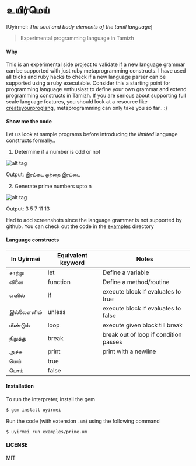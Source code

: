 # உயிர்மெய் 

[Uyirmei: *The soul and body elements of the tamil language*]

> Experimental programming language in Tamizh

#### Why

This is an experimental side project to validate if a new language grammar can be supported with just ruby metaprogramming constructs. I have used all tricks and ruby hacks to check if a new language parser can be supported using a ruby executable. Consider this a starting point for programming language enthusiast to define your own grammar and extend programming constructs in Tamizh. If you are serious about supporting full scale language features, you should look at a resource like [createyourproglang](http://createyourproglang.com/), metaprogramming can only take you so far.. :)

#### Show me the code

Let us look at sample programs before introducing the *limited* language constructs formally..

1. Determine if a number is odd or not

![alt tag](https://raw.githubusercontent.com/rcdexta/uyirmei/master/assets/odd_even.png)

Output: 
இரட்டை
ஒற்றை
இரட்டை

2. Generate prime numbers upto n

![alt tag](https://raw.githubusercontent.com/rcdexta/uyirmei/master/assets/prime-sm.png)

Output: 
3
5
7
11
13

Had to add screenshots since the language grammar is not supported by github. You can check out the code in the [examples](https://github.com/rcdexta/uyirmei/tree/master/examples) directory

#### Language constructs

| In Uyirmei  | Equivalent keyword | Notes   |
|---|---|---|
|சாற்று   | let   |  Define a variable  |
|வினை   | function  |  Define a method/routine |
|எனில்   | if  | execute block if evaluates to true  |
|இல்லைஎனில்   | unless | execute block if evaluates to false  |
| மீண்டும்   | loop | execute given block till break |
| நிறுத்து   | break | break out of loop if condition passes |
| அச்சு   | print | print with a newline |
| மெய்   | true |  |
| பொய்   | false | |

#### Installation

To run the interpreter, install the gem

```bash
$ gem install uyirmei
```

Run the code (with extension `.um`) using the following command

```bash
$ uyirmei run examples/prime.um
```

#### LICENSE
 
MIT
